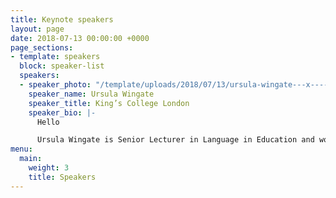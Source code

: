 ```yaml
---
title: Keynote speakers
layout: page
date: 2018-07-13 00:00:00 +0000
page_sections:
- template: speakers
  block: speaker-list
  speakers:
  - speaker_photo: "/template/uploads/2018/07/13/ursula-wingate---x----250-306x---.jpg"
    speaker_name: Ursula Wingate
    speaker_title: King’s College London
    speaker_bio: |-
      Hello

      Ursula Wingate is Senior Lecturer in Language in Education and works in the School of Education, Communication and Society at King’s College London. Ursula’s research interests are in academic literacy, English language policies and practices, and language teaching methodology. Ursula has developed and evaluated various genre-based approaches to teaching academic literacy in higher education. Her publications are concerned with the theoretical models underpinning literacy instruction, the impact of formative feedback on academic writing, and the teaching and learning of argumentation. In her recent book ‘Academic Literacy and Student Diversity: The Case for Inclusive Practice’, Ursula promotes a curriculum-embedded collaborative model of academic literacy instruction that is inclusive of students from all backgrounds.
menu:
  main:
    weight: 3
    title: Speakers
---
```

